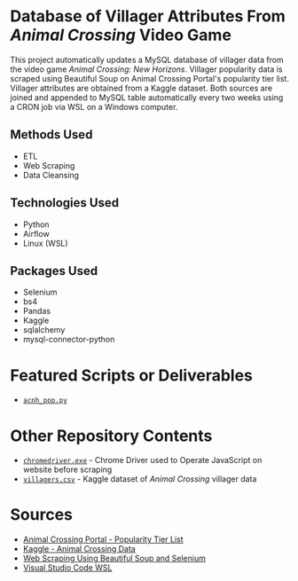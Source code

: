 # Database of Villager Attributes From *Animal Crossing* Video Game
This project automatically updates a MySQL database of villager data from the video game *Animal Crossing: New Horizons*. Villager popularity data is scraped using Beautiful Soup on Animal Crossing Portal's popularity tier list. Villager attributes are obtained from a Kaggle dataset. Both sources are joined and appended to MySQL table automatically every two weeks using a CRON job via WSL on a Windows computer.

## Methods Used
* ETL
* Web Scraping
* Data Cleansing

## Technologies Used
* Python
* Airflow
* Linux (WSL)

## Packages Used
* Selenium
* bs4
* Pandas
* Kaggle
* sqlalchemy
* mysql-connector-python

# Featured Scripts or Deliverables
* [```acnh_pop.py```](acnh_pop.py)

# Other Repository Contents
* [```chromedriver.exe```](https://github.com/ErikaJacobs/Animal-Crossing-Popularity-Data/blob/master/chromedriver.exe) - Chrome Driver used to Operate JavaScript on website before scraping 
* [```villagers.csv```](https://github.com/ErikaJacobs/Animal-Crossing-Popularity-Data/blob/master/villagers.csv) - Kaggle dataset of *Animal Crossing* villager data

# Sources
* [Animal Crossing Portal - Popularity Tier List](https://www.animalcrossingportal.com/games/new-horizons/guides/villager-popularity-list.php#/)
* [Kaggle - Animal Crossing Data](https://www.kaggle.com/jessicali9530/animal-crossing-new-horizons-nookplaza-dataset)
* [Web Scraping Using Beautiful Soup and Selenium](https://medium.com/ymedialabs-innovation/web-scraping-using-beautiful-soup-and-selenium-for-dynamic-page-2f8ad15efe25)
* [Visual Studio Code WSL](https://code.visualstudio.com/docs/remote/wsl)
